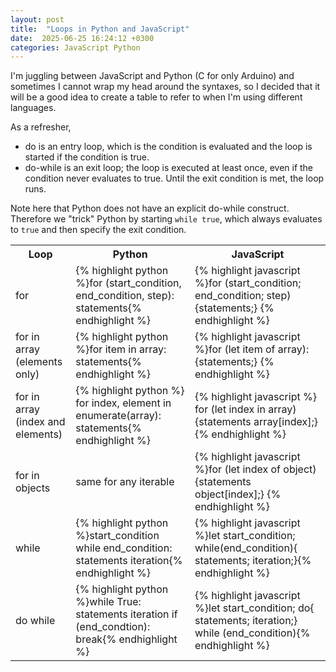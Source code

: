 ```yaml
---
layout: post
title:  "Loops in Python and JavaScript"
date:  2025-06-25 16:24:12 +0300
categories: JavaScript Python
---
```


I'm juggling between JavaScript and Python (C for only Arduino) and sometimes I cannot wrap my head around the syntaxes, so I decided that it will be a good idea to create a table to refer to when I'm using different languages.

As a refresher,
-  do is an entry loop, which is the condition is evaluated and the loop is started if the condition is true. 
-  do-while is an exit loop; the loop is executed at least once, even if the condition never evaluates to true. Until the exit condition is met, the loop runs. 

Note here that Python does not have an explicit do-while construct. Therefore we "trick" Python by starting <code>while true</code>, which always evaluates to <code>true</code> and then specify the exit condition.

<!--more-->

<table>
<tr>
<th>Loop</th>
<th>Python</th>
<th>JavaScript</th>
</tr>
<tr>
<td>for</td>
<td>{% highlight python %}for (start_condition, end_condition, step):
    statements{% endhighlight %}</td>
<td>{% highlight javascript %}for (start_condition; end_condition; step)
{statements;} {% endhighlight %}</td>
</tr>
<tr>
<td>for in array<br>(elements only)</td>
<td>{% highlight python %}for item in array:
    statements{% endhighlight %}</td>
<td>{% highlight javascript %}for (let item of array):
{statements;} {% endhighlight %}</td>
</tr>
<tr>
<td>for in array<br>(index and elements)</td>
<td>{% highlight python %} for index, element in enumerate(array):
    statements{% endhighlight %}</td>
<td>{% highlight javascript %} for (let index in array)
{statements array[index];} {% endhighlight %}</td>
</tr>
<tr>
<td>for in objects</td>
<td>same for any iterable</td>
<td>{% highlight javascript %}for (let index of object)
{statements object[index];} {% endhighlight %}</td>
</tr>
<tr>
<td>while</td>
<td>{% highlight python %}start_condition
while end_condition:
    statements
    iteration{% endhighlight %}
</td>
<td>{% highlight javascript %}let start_condition;
while(end_condition){
statements;
iteration;}{% endhighlight %}
</td>
</tr>
<tr>
<td>do while</td>
<td>{% highlight python %}while True:
  statements
  iteration
  if (end_condtion):
    break{% endhighlight %}
</td>
<td>{% highlight javascript %}let start_condition;
do{
statements;
iteration;}
while (end_condition){% endhighlight %}
</td>
</tr>
</table>

